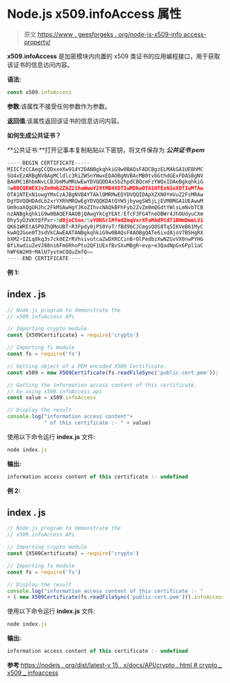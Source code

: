 # Node.js x509.infoAccess 属性

> 原文:[https://www . geesforgeks . org/node-js-x509-info access-property/](https://www.geeksforgeeks.org/node-js-x509-infoaccess-property/)

**x509.infoAccess** 是加密模块内内置的 x509 类证书的应用编程接口，用于获取该证书的信息访问内容。

**语法:**

```js
const x509.infoAccess
```

**参数**:该属性不接受任何参数作为参数。

**返回值**:该属性返回该证书的信息访问内容。

**如何生成公共证书？**

**公共证书:**打开记事本复制粘贴以下密钥，将文件保存为 ***公共证书 pem***

```js
-----BEGIN CERTIFICATE-----
MIICfzCCAegCCQDxxeXw914Y2DANBgkqhkiG9w0BAQsFADCBgzELMAkGA1UEBhMC
SU4xEzARBgNVBAgMCldlc3RiZW5nYWwxEDAOBgNVBAcMB0tvbGthdGExFDASBgNV
BAoMC1BhbmNvLCBJbmMuMRUwEwYDVQQDDAxSb2hpdCBQcmFzYWQxIDAeBgkqhkiG
9w0BCQEWEXJvZm9mb2ZAZ21haWwuY29tMB4XDTIwMDkwOTA1NTExN1oXDTIwMTAw
OTA1NTExN1owgYMxCzAJBgNVBAYTAklOMRMwEQYDVQQIDApXZXN0YmVuZ2FsMRAw
DgYDVQQHDAdLb2xrYXRhMRQwEgYDVQQKDAtQYW5jbywgSW5jLjEVMBMGA1UEAwwM
Um9oaXQgUHJhc2FkMSAwHgYJKoZIhvcNAQkBFhFyb2ZvZm9mQGdtYWlsLmNvbTCB
nzANBgkqhkiG9w0BAQEFAAOBjQAwgYkCgYEAt/EfcF3FG4TneOBWr4JhOUdyuCXm
Dhy5yO3VKtQfPxr+5d0joCSnn/5vYDNSr1MfedZmqVxrXFoMAdPCd71BNmDmeLVi
QK61WREtASP0ZhQMoUBT+R3Fpdy0jPS0YoT/fBd96CJCmgsQOS8Tq5IKVeB61MyC
kwAQ2Goe0T3sdVkCAwEAATANBgkqhkiG9w0BAQsFAAOBgQATe6ixdAjoV7BSHgRX
bXM2+IZLq8kq3s7ck0EZrRVhsivutcaZwDXRCCinB+OlPedbzXwNZGvVX0nwPYHG
BfiXwdiuZeVJ88ni6Fm6RhoPtu2QF1UExfBvSXuMBgR+evp+e3QadNpGx6Ppl1aC
hWF6W2H9+MAlU7yvtmCQQuZmfQ==
-----END CERTIFICATE-----
```

**例 1:**

## index . js

```js
// Node.js program to demonstrate the  
// x509.infoAccess APi

// Importing crypto module
const {X509Certificate} = require('crypto')

// Importing fs module
const fs = require('fs')

// Getting object of a PEM encoded X509 Certificate. 
const x509 = new X509Certificate(fs.readFileSync('public-cert.pem'));

// Getting the information access content of this certificate.
// by using x509.infoAccess api
const value = x509.infoAccess

// Display the result
console.log("information access content"+
            " of this certificate :- " + value)
```

使用以下命令运行 **index.js** 文件:

```js
node index.js
```

**输出:**

```js
information access content of this certificate :- undefined
```

**例 2:**

## index . js

```js
// Node.js program to demonstrate the  
// x509.infoAccess APi

// Importing crypto module
const {X509Certificate} = require('crypto')

// Importing fs module
const fs = require('fs')

// Display the result
console.log("information access content of this certificate :- " 
+ ( new X509Certificate(fs.readFileSync('public-cert.pem'))).infoAccess)
```

使用以下命令运行 **index.js** 文件:

```js
node index.js
```

**输出:**

```js
information access content of this certificate :- undefined
```

**参考**:[https://nodejs . org/dist/latest-v 15 . x/docs/API/crypto . html # crypto _ x509 _ infoaccess](https://nodejs.org/dist/latest-v15.x/docs/api/crypto.html#crypto_x509_infoaccess)